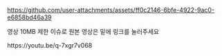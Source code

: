 

https://github.com/user-attachments/assets/ff0c2146-6bfe-4922-9ac0-e6858bd46a39

<p>영상 10MB 제한 이슈로 원본 영상은 밑에 링크를 눌러주세요</p>
https://youtu.be/q-7xgr7v068
